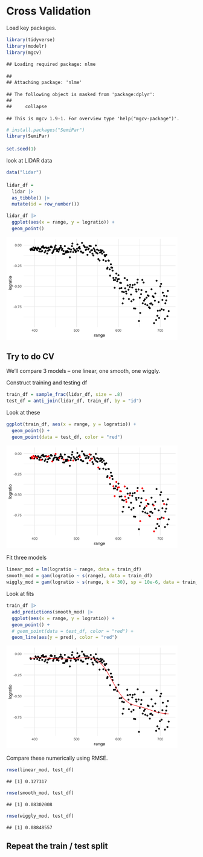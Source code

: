 Cross Validation
================

Load key packages.

``` r
library(tidyverse)
library(modelr)
library(mgcv)
```

    ## Loading required package: nlme

    ## 
    ## Attaching package: 'nlme'

    ## The following object is masked from 'package:dplyr':
    ## 
    ##     collapse

    ## This is mgcv 1.9-1. For overview type 'help("mgcv-package")'.

``` r
# install.packages("SemiPar")
library(SemiPar)

set.seed(1)
```

look at LIDAR data

``` r
data("lidar")

lidar_df =
  lidar |> 
  as_tibble() |> 
  mutate(id = row_number())
```

``` r
lidar_df |> 
  ggplot(aes(x = range, y = logratio)) + 
  geom_point()
```

<img src="cross_validation_files/figure-gfm/unnamed-chunk-4-1.png" width="90%" />

## Try to do CV

We’ll compare 3 models – one linear, one smooth, one wiggly.

Construct training and testing df

``` r
train_df = sample_frac(lidar_df, size = .8)
test_df = anti_join(lidar_df, train_df, by = "id")
```

Look at these

``` r
ggplot(train_df, aes(x = range, y = logratio)) + 
  geom_point() + 
  geom_point(data = test_df, color = "red")
```

<img src="cross_validation_files/figure-gfm/unnamed-chunk-6-1.png" width="90%" />

Fit three models

``` r
linear_mod = lm(logratio ~ range, data = train_df)
smooth_mod = gam(logratio ~ s(range), data = train_df)
wiggly_mod = gam(logratio ~ s(range, k = 30), sp = 10e-6, data = train_df)
```

Look at fits

``` r
train_df |> 
  add_predictions(smooth_mod) |> 
  ggplot(aes(x = range, y = logratio)) + 
  geom_point() + 
  # geom_point(data = test_df, color = "red") + 
  geom_line(aes(y = pred), color = "red")
```

<img src="cross_validation_files/figure-gfm/unnamed-chunk-8-1.png" width="90%" />

Compare these numerically using RMSE.

``` r
rmse(linear_mod, test_df)
```

    ## [1] 0.127317

``` r
rmse(smooth_mod, test_df)
```

    ## [1] 0.08302008

``` r
rmse(wiggly_mod, test_df)
```

    ## [1] 0.08848557

## Repeat the train / test split
